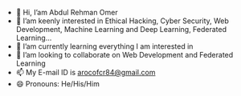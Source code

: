 - 👋 Hi, I’am Abdul Rehman Omer  
- 👀 I’am keenly interested in Ethical Hacking, Cyber Security, Web Development, Machine Learning and Deep Learning, Federated Learning...
- 🌱 I’am currently learning everything I am interested in
- 💞️ I’am looking to collaborate on Web Development and Federated Learning
- 📫 My E-mail ID is arocofcr84@gmail.com  
- 😄 Pronouns: He/His/Him
